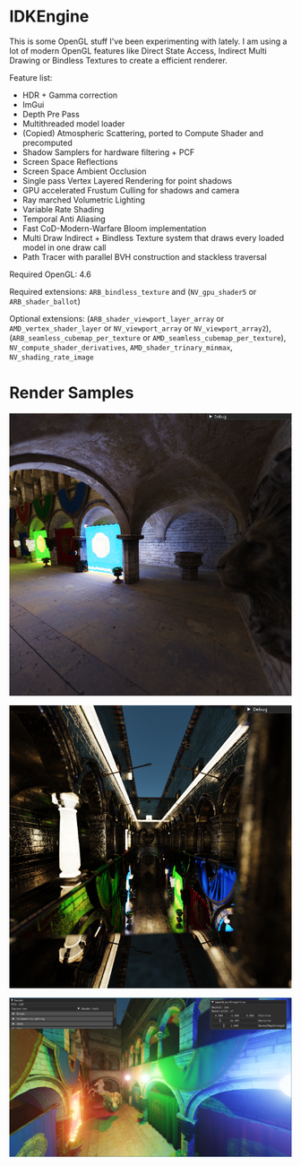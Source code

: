# IDKEngine

This is some OpenGL stuff I've been experimenting with lately.
I am using a lot of modern OpenGL features like Direct State Access, Indirect Multi Drawing or Bindless Textures to create a efficient renderer.

Feature list:
 - HDR + Gamma correction
 - ImGui
 - Depth Pre Pass
 - Multithreaded model loader
 - (Copied) Atmospheric Scattering, ported to Compute Shader and precomputed
 - Shadow Samplers for hardware filtering + PCF
 - Screen Space Reflections
 - Screen Space Ambient Occlusion
 - Single pass Vertex Layered Rendering for point shadows
 - GPU accelerated Frustum Culling for shadows and camera
 - Ray marched Volumetric Lighting
 - Variable Rate Shading
 - Temporal Anti Aliasing
 - Fast CoD-Modern-Warfare Bloom implementation
 - Multi Draw Indirect + Bindless Texture system that draws every loaded model in one draw call
 - Path Tracer with parallel BVH construction and stackless traversal
 
Required OpenGL: 4.6

Required extensions: `ARB_bindless_texture` and (`NV_gpu_shader5` or `ARB_shader_ballot`)

Optional extensions: (`ARB_shader_viewport_layer_array` or `AMD_vertex_shader_layer` or `NV_viewport_array` or `NV_viewport_array2`), (`ARB_seamless_cubemap_per_texture` or `AMD_seamless_cubemap_per_texture`), `NV_compute_shader_derivatives`, `AMD_shader_trinary_minmax`, `NV_shading_rate_image`

# Render Samples

![PathTracedDiffuse](Screenshots/PathTracedDiffuse.png?raw=true)

![PathTracedShiny](Screenshots/PathTracedShiny.png?raw=true)

![Rasterized](Screenshots/Rasterized.PNG?raw=true)